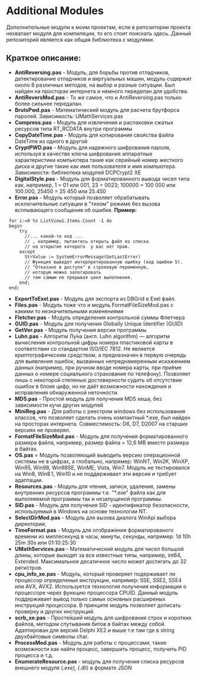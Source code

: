 ﻿# Additional Modules
Дополнительные модули к моим проектам, если в репозитории проекта нехватает модуля для компиляции, то его стоит поискать здесь. 
Данный репозиторий является как общая библиотека с модулями. 

## Краткое описание:
- **AntiReversing.pas** - Модуль, для борьбы против отладчиков, детектирование отладчиков и виртуальных машин, модуль содержит около 8 различных методов, на выбор и разные ситуации. Был найден на просторах интернета и немного переделан для удобства.
- **AntiReversMod.pas** - То же самое, что и AntiReversing.pas только более сильнее передалан.
- **BrutsPwd.pas** - Математический модуль для расчета брутфорса паролей. Зависимость: UMathServices.pas
- **Compress.pas** - Модуль для извлечения и распаковки сжатых ресурсов типа RT_RCDATA внутри программы  
- **CopyDateTime.pas** - Модуль для копирования свойства файла DateTime из одного в другой
- **CryptPWD.pas** - Модуль для надежного шифрования пароля, используя в качестве ключа шифрования аппаратные характеристики компьютера такие как серийный номер жесткого диска и другие такие как имя пользователя и имя компьютера. Зависимости: библиотека модулей DCPCrypt2 XE  
- **DigitalStyle.pas** - Модуль для форматированного вывода чисел типа как, например, 1 = 01 или 001, 23 = 0023; 100000 = 100 000 или 100.000, 25450 = 25 450 или 25.450 
- **Error.pas** - Модуль который позволяет обрабатывать исключительные ситуации в "тихом" режиме без вызова всплывающего сообщения об ошибке.
**Пример:** 
```
 for i:=0 to ListView1.Items.Count -1 do
 begin
     try
       //... какой-то код ... 
       // , например, пытаетесь открыть файл из списка 
       // на открытие которого  у вас нет прав.
     except
       StrValue := SystemErrorMessage(GetLastError) 
       // Функция выведет интерпретированную ошибку (код ошибки 5). 
       // "Отказано в доступе" в строковую переменную, 
       // которую можно залогировать 
       // тем самым не прерывая цикл выполнения. 
     end;   
 end;
 ``` 
  
- **ExportToExel.pas** - Модуль для экспорта из DBGrid в Exel файл.
- **Files.pas** - Модуль тоже что и модуль FormatFileSizeMod.pas с какими то незначительными изменениями 
- **Fletcher.pas** - Модуль определения контрольной суммы Флетчера 
- **GUID.pas** - Модуль для получения Globally Unique Identifier (GUID)
- **GetVer.pas** - Модуль получения версии программы  
- **Luhn.pas** - Алгоритм Лу́на (англ. Luhn algorithm) — алгоритм вычисления контрольной цифры номера пластиковой карты в соответствии со стандартом ISO/IEC 7812. Не является криптографическим средством, а предназначен в первую очередь для выявления ошибок, вызванных непреднамеренным искажением данных (например, при ручном вводе номера карты, при приёме данных о номере социального страхования по телефону). Позволяет лишь с некоторой степенью достоверности судить об отсутствии ошибок в блоке цифр, но не даёт возможности нахождения и исправления обнаруженной неточности.
- **MD5.pas** - Простой модуль для получения MD5 хеша, без зависимости кучи других модулей
- **MiniReg.pas** - Для работы с реестром windows без использования классов, что позволяет сделать очень компактный *.exe, был найден на просторах интернета. Совместимость: D6, D7, D2007 на старших версиях не проверял.
- **FormatFileSizeMod.pas** - Модуль для получения форматированного размера файла, например, размер файла = 12,6 MB вместо размера в байтах.
- **OS.pas** = Модуль позволяющий выводить версию операционной системы не в цифрах, а глобально, например: WinNT, Win2K, WinXP, Win95, Win98, Win98SE, WinME, Vista, Win7.
Модуль не тестировался на Win8, Win8.1, Win10 и не поддерживает эти версии и требует адаптации. 
- **Resources.pas** - Модуль для чтения, записи, удаления, замены внутренних ресурсов программы т.е. "*.exe" файла как для выполняемой программы так и незапущеной программы.   
- **SID.pas** - Модуль для получения SID - идентификатор безопасности, используемый в Windows на основе технологии NT. 
- **SelectDirMod.pas** - Модуль для вызова диалога WinApi выбора директории, 
- **TimeFormat.pas** - Модуль для отображения форматированого времени из миллесекунд в часы, минуты, секунды, например: 1d 10h 25m 30s или 01:10:25:30
- **UMathServices.pas** - Математический модуль для чисел большой длины, которые выходят за все известные типы, например, int64, Extended. Максимальное десатичное число может достигать до 32 регистров. 
- **cpu_info_xe.pas** - Модуль, который проверяет подерживает ли процессор определеные инструкции, например: SSE, SSE2, SSE4 или AVX, AVX2. Используется технология получения информации о процессоре черех функцию процессора CPUID. Данный модуль поддерживает вывод только самых основных расширеных инструкций процессора. В принципе модуль позволяет дописать проверку и других инструкций.  
- **scrb_xe.pas** - Простейший модуль для шифрования строк и коротких файлов, методом спутывания битов в байтах между собой. Адаптирован для версий Delphi XE2 и выше т.е там где в string двухбайтовые символы char. 
- **ProcessMod.pas** - Модуль для работы с процессами, такие возможности как найти процесс, завершить процесс, получить PID процесса и т.д.
- **EnumerateResource.pas** - модуль для получения списка ресурсов внешнего модуля (*.exe), (*.dll) в формате JSON